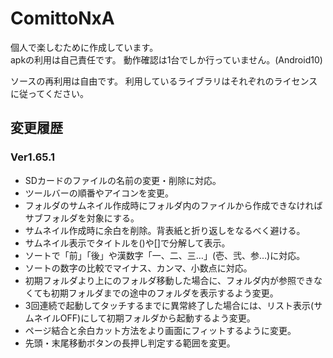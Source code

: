 # ComittoNxA

個人で楽しむために作成しています。  
apkの利用は自己責任です。
動作確認は1台でしか行っていません。(Android10)

ソースの再利用は自由です。
利用しているライブラリはそれぞれのライセンスに従ってください。

## 変更履歴
### Ver1.65.1

  - SDカードのファイルの名前の変更・削除に対応。
  - ツールバーの順番やアイコンを変更。
  - フォルダのサムネイル作成時にフォルダ内のファイルから作成できなければサブフォルダを対象にする。
  - サムネイル作成時に余白を削除。背表紙と折り返しをなるべく避ける。
  - サムネイル表示でタイトルを()や[]で分解して表示。
  - ソートで「前」「後」や漢数字「一、二、三…」(壱、弐、参…)に対応。
  - ソートの数字の比較でマイナス、カンマ、小数点に対応。
  - 初期フォルダより上にのフォルダ移動した場合に、フォルダ内が参照できなくても初期フォルダまでの途中のフォルダを表示するよう変更。
  - 3回連続で起動してタッチするまでに異常終了した場合には、リスト表示(サムネイルOFF)にして初期フォルダから起動するよう変更。
  - ページ結合と余白カット方法をより画面にフィットするように変更。
  - 先頭・末尾移動ボタンの長押し判定する範囲を変更。
